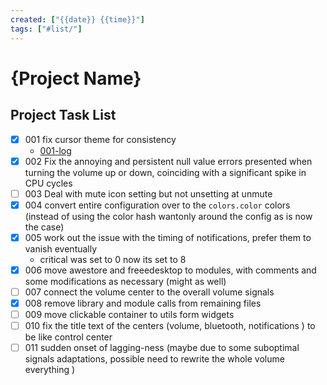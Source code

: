 ```yaml
---
created: ["{{date}} {{time}}"]
tags: ["#list/"]
---
```

# {Project Name}
## Project Task List
- [x] 001 fix cursor theme for consistency
  - [001-log](001-log.md)
- [x] 002 Fix the annoying and persistent null value errors presented when turning the volume up or down, coinciding with a significant spike in CPU cycles
- [ ] 003 Deal with mute icon setting but not unsetting at unmute 
- [x] 004 convert entire configuration over to the `colors.color` colors (instead of using the color hash wantonly around the config as is now the case)
- [x] 005 work out the issue with the timing of notifications, prefer them to vanish eventually 
  - critical was set to 0 now its set to 8
- [x] 006 move awestore and freeedesktop to modules, with comments and some modifications as necessary (might as well)
- [ ] 007 connect the volume center to the overall volume signals
- [x] 008 remove library and module calls from remaining files 
- [ ] 009 move clickable container to utils form widgets 
- [ ] 010 fix the title text of the centers (volume, bluetooth, notifications ) to be like control center
- [ ] 011 sudden onset of lagging-ness (maybe due to some suboptimal signals adaptations, possible need to rewrite the whole volume everything )